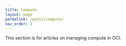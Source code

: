 ```yaml
---
title: Compute
layout: page
permalink: /posts/compute/
nav_order: 2
---
```


This section is for articles on managing compute in OCI. 
